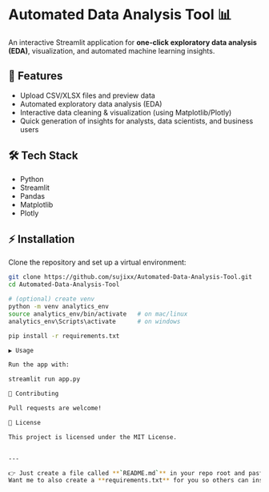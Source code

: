 # Automated Data Analysis Tool 📊

An interactive Streamlit application for **one-click exploratory data analysis (EDA)**, visualization, and automated machine learning insights.  

## 🚀 Features
- Upload CSV/XLSX files and preview data  
- Automated exploratory data analysis (EDA)  
- Interactive data cleaning & visualization (using Matplotlib/Plotly)  
- Quick generation of insights for analysts, data scientists, and business users  

## 🛠️ Tech Stack
- Python  
- Streamlit  
- Pandas  
- Matplotlib  
- Plotly  

## ⚡ Installation

Clone the repository and set up a virtual environment:

```bash
git clone https://github.com/sujixx/Automated-Data-Analysis-Tool.git
cd Automated-Data-Analysis-Tool

# (optional) create venv
python -m venv analytics_env
source analytics_env/bin/activate   # on mac/linux
analytics_env\Scripts\activate      # on windows

pip install -r requirements.txt

▶️ Usage

Run the app with:

streamlit run app.py

🤝 Contributing

Pull requests are welcome!

📄 License

This project is licensed under the MIT License.


---

👉 Just create a file called **`README.md`** in your repo root and paste this in.  
Want me to also create a **requirements.txt** for you so others can install it easily?
